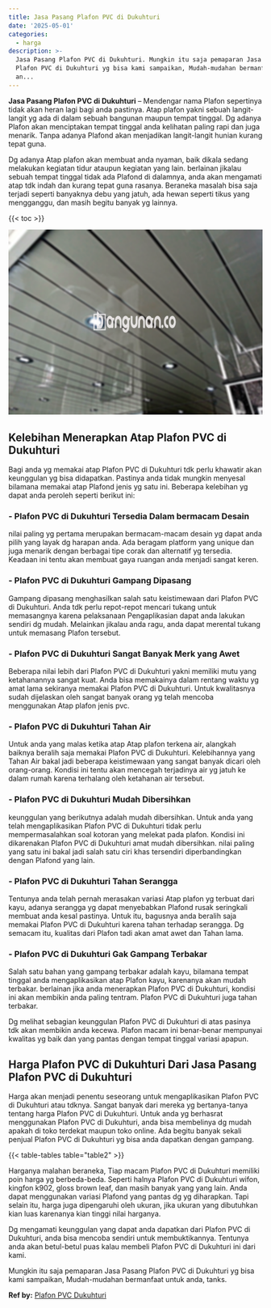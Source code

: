 ```yaml
---
title: Jasa Pasang Plafon PVC di Dukuhturi
date: '2025-05-01'
categories:
  - harga
description: >-
  Jasa Pasang Plafon PVC di Dukuhturi. Mungkin itu saja pemaparan Jasa Pasang
  Plafon PVC di Dukuhturi yg bisa kami sampaikan, Mudah-mudahan bermanfaat untuk
  an...
---
```


**Jasa Pasang Plafon PVC di Dukuhturi** – Mendengar nama Plafon sepertinya tidak akan heran lagi bagi anda pastinya. Atap plafon yakni sebuah langit-langit yg ada di dalam sebuah bangunan maupun tempat tinggal. Dg adanya Plafon akan menciptakan tempat tinggal anda kelihatan paling rapi dan juga menarik. Tanpa adanya Plafond akan menjadikan langit-langit hunian kurang tepat guna.

Dg adanya Atap plafon akan membuat anda nyaman, baik dikala sedang melakukan kegiatan tidur ataupun kegiatan yang lain. berlainan jikalau sebuah tempat tinggal tidak ada Plafond di dalamnya, anda akan mengamati atap tdk indah dan kurang tepat guna rasanya. Beraneka masalah bisa saja terjadi seperti banyaknya debu yang jatuh, ada hewan seperti tikus yang mengganggu, dan masih begitu banyak yg lainnya.

{{< toc >}}

![Jasa Pasang Plafon PVC di Dukuhturi](/images/flafond-pvc-murah07.png)

## Kelebihan Menerapkan Atap Plafon PVC di Dukuhturi

Bagi anda yg memakai atap Plafon PVC di Dukuhturi tdk perlu khawatir akan keunggulan yg bisa didapatkan. Pastinya anda tidak mungkin menyesal bilamana memakai atap Plafond jenis yg satu ini. Beberapa kelebihan yg dapat anda peroleh seperti berikut ini:

### \- Plafon PVC di Dukuhturi Tersedia Dalam bermacam Desain

nilai paling yg pertama merupakan bermacam-macam desain yg dapat anda pilih yang layak dg harapan anda. Ada beragam platform yang unique dan juga menarik dengan berbagai tipe corak dan alternatif yg tersedia. Keadaan ini tentu akan membuat gaya ruangan anda menjadi sangat keren.

### \- Plafon PVC di Dukuhturi Gampang Dipasang

Gampang dipasang menghasilkan salah satu keistimewaan dari Plafon PVC di Dukuhturi. Anda tdk perlu repot-repot mencari tukang untuk memasangnya karena pelaksanaan Pengaplikasian dapat anda lakukan sendiri dg mudah. Melainkan jikalau anda ragu, anda dapat merental tukang untuk memasang Plafon tersebut.

### \- Plafon PVC di Dukuhturi Sangat Banyak Merk yang Awet

Beberapa nilai lebih dari Plafon PVC di Dukuhturi yakni memiliki mutu yang ketahanannya sangat kuat. Anda bisa memakainya dalam rentang waktu yg amat lama sekiranya memakai Plafon PVC di Dukuhturi. Untuk kwalitasnya sudah dijelaskan oleh sangat banyak orang yg telah mencoba menggunakan Atap plafon jenis pvc.

### \- Plafon PVC di Dukuhturi Tahan Air

Untuk anda yang malas ketika atap Atap plafon terkena air, alangkah baiknya beralih saja memakai Plafon PVC di Dukuhturi. Kelebihannya yang Tahan Air bakal jadi beberapa keistimewaan yang sangat banyak dicari oleh orang-orang. Kondisi ini tentu akan mencegah terjadinya air yg jatuh ke dalam rumah karena terhalang oleh ketahanan air tersebut.

### \- Plafon PVC di Dukuhturi Mudah Dibersihkan

keunggulan yang berikutnya adalah mudah dibersihkan. Untuk anda yang telah mengaplikasikan Plafon PVC di Dukuhturi tidak perlu mempermasalahkan soal kotoran yang melekat pada plafon. Kondisi ini dikarenakan Plafon PVC di Dukuhturi amat mudah dibersihkan. nilai paling yang satu ini bakal jadi salah satu ciri khas tersendiri diperbandingkan dengan Plafond yang lain.

### \- Plafon PVC di Dukuhturi Tahan Serangga

Tentunya anda telah pernah merasakan variasi Atap plafon yg terbuat dari kayu, adanya serangga yg dapat menyebabkan Plafond rusak seringkali membuat anda kesal pastinya. Untuk itu, bagusnya anda beralih saja memakai Plafon PVC di Dukuhturi karena tahan terhadap serangga. Dg semacam itu, kualitas dari Plafon tadi akan amat awet dan Tahan lama.

### \- Plafon PVC di Dukuhturi Gak Gampang Terbakar

Salah satu bahan yang gampang terbakar adalah kayu, bilamana tempat tinggal anda mengaplikasikan atap Plafon kayu, karenanya akan mudah terbakar. berlainan jika anda menerapkan Plafon PVC di Dukuhturi, kondisi ini akan membikin anda paling tentram. Plafon PVC di Dukuhturi juga tahan terbakar.

Dg melihat sebagian keunggulan Plafon PVC di Dukuhturi di atas pasinya tdk akan membikin anda kecewa. Plafon macam ini benar-benar mempunyai kwalitas yg baik dan yang pantas dengan tempat tinggal variasi apapun.

## Harga Plafon PVC di Dukuhturi Dari Jasa Pasang Plafon PVC di Dukuhturi

Harga akan menjadi penentu seseorang untuk mengaplikasikan Plafon PVC di Dukuhturi atau tdknya. Sangat banyak dari mereka yg bertanya-tanya tentang harga Plafon PVC di Dukuhturi. Untuk anda yg berhasrat menggunakan Plafon PVC di Dukuhturi, anda bisa membelinya dg mudah apakah di toko terdekat maupun toko online. Ada begitu banyak sekali penjual Plafon PVC di Dukuhturi yg bisa anda dapatkan dengan gampang.

{{< table-tables table="table2" >}}

Harganya malahan beraneka, Tiap macam Plafon PVC di Dukuhturi memiliki poin harga yg berbeda-beda. Seperti halnya Plafon PVC di Dukuhturi wifon, kingfon k902, gloss brown leaf, dan masih banyak yang yang lain. Anda dapat menggunakan variasi Plafond yang pantas dg yg diharapkan. Tapi selain itu, harga juga dipengaruhi oleh ukuran, jika ukuran yang dibutuhkan kian luas karenanya kian tinggi nilai harganya.

Dg mengamati keunggulan yang dapat anda dapatkan dari Plafon PVC di Dukuhturi, anda bisa mencoba sendiri untuk membuktikannya. Tentunya anda akan betul-betul puas kalau membeli Plafon PVC di Dukuhturi ini dari kami.

Mungkin itu saja pemaparan Jasa Pasang Plafon PVC di Dukuhturi yg bisa kami sampaikan, Mudah-mudahan bermanfaat untuk anda, tanks.

**Ref by:** [Plafon PVC Dukuhturi](https://id.wikipedia.org/wiki/Plafon)
